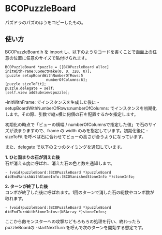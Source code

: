 BCOPuzzleBoard
==============

パズドラのパズのほうをコピーしたもの。


## 使い方
BCOPuzzleBoard.h を import し、以下のようなコードを書くことで画面上の任意の位置に任意のサイズで貼付けられます。

```objc
BCOPuzzleBoard *puzzle = [[BCOPuzzleBoard alloc] initWithFrame:CGRectMake(0, 0, 320, 0)];
[puzzle setupBoardWithNumberOfRows:5
                   numberOfColumns:6];
[puzzle sizeToFit];
puzzle.delegate = self;
[self.view addSubview:puzzle];
```

-initWithFrame: でインスタンスを生成した後に -setupBoardWithNumberOfRows:numberOfColumns: でインスタンスを初期化します。その際、引数で縦×横に何個の石を配置するかを指定します。

初期化の時点で「ビューの横幅 / numberOfColumnsで指定した値」で石のサイズが決まりますので、frame の width のみを指定しています。初期化後に -sizeToFit を呼べば石に合わせてビューの高さが合うようになっています。

また、delegate で以下の２つのタイミングを通知しています。

**1. ひと固まりの石が消えた後**  
石が消える度に呼ばれ、消えた石の色と数を通知します。

```objc
- (void)puzzleBoard:(BCOPuzzleBoard *)puzzleBoard didEndVanishWithStoneInfo:(BCOVanishedStoneInfo *)stoneInfo;
```

**2. ターンが終了した後**   
コンボが終了した後に呼ばれます。1回のターンで消した石の総数やコンボ数が取れます。

```objc
- (void)puzzleBoard:(BCOPuzzleBoard *)puzzleBoard didEndTurnWithStoneInfos:(NSArray *)stoneInfos;
```

ここから敵モンスターへの攻撃などもろもろの処理を行い、終わったらpuzzleBoardの -startNextTurn を呼んで次のターンを開始する想定です。
